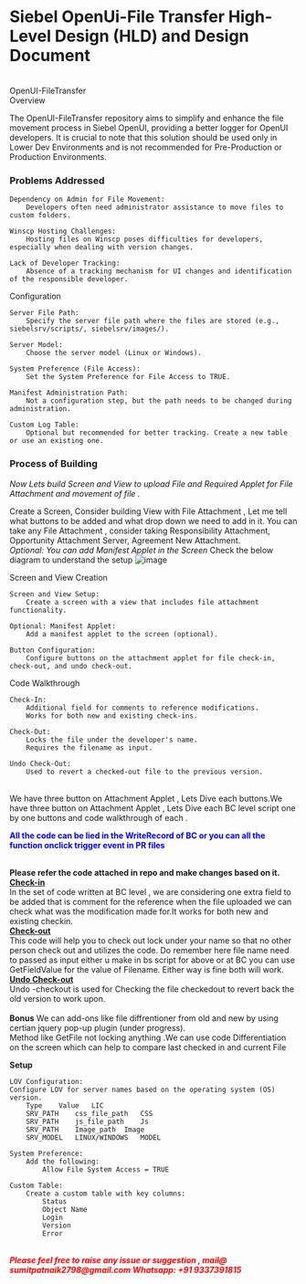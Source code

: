 <h1>Siebel OpenUi-File Transfer High-Level Design (HLD) and Design Document</h1><br>
OpenUI-FileTransfer<br>
Overview

The OpenUI-FileTransfer repository aims to simplify and enhance the file movement process in Siebel OpenUI, providing a better logger for OpenUI developers. It is crucial to note that this solution should be used only in Lower Dev Environments and is not recommended for Pre-Production or Production Environments.
<br><b><h3>Problems Addressed</b></h3>

    Dependency on Admin for File Movement:
        Developers often need administrator assistance to move files to custom folders.

    Winscp Hosting Challenges:
        Hosting files on Winscp poses difficulties for developers, especially when dealing with version changes.

    Lack of Developer Tracking:
        Absence of a tracking mechanism for UI changes and identification of the responsible developer.

Configuration

    Server File Path:
        Specify the server file path where the files are stored (e.g., siebelsrv/scripts/, siebelsrv/images/).

    Server Model:
        Choose the server model (Linux or Windows).

    System Preference (File Access):
        Set the System Preference for File Access to TRUE.

    Manifest Administration Path:
        Not a configuration step, but the path needs to be changed during administration.

    Custom Log Table:
        Optional but recommended for better tracking. Create a new table or use an existing one.
        
<h3>Process of Building</h3>
<i>Now Lets build Screen and View to upload File and Required Applet for File Attachment and movement of file .</i><br>

Create a Screen, Consider building View with File Attachment , Let me tell what buttons to be added and what drop down we need to add in it.
You can take any File Attachment , consider taking Responsibility Attachment, Opportunity Attachment Server, Agreement New Attachment.<br>
<i>Optional: You can add Manifest Applet in the Screen </i>
Check the below diagram to understand the setup
![image](https://github.com/sumit2798/OpenUI-FileTransfer/assets/42507060/c4f762c7-7a96-4d9b-868c-aae0209e8787)

Screen and View Creation

    Screen and View Setup:
        Create a screen with a view that includes file attachment functionality.

    Optional: Manifest Applet:
        Add a manifest applet to the screen (optional).

    Button Configuration:
        Configure buttons on the attachment applet for file check-in, check-out, and undo check-out.

Code Walkthrough

    Check-In:
        Additional field for comments to reference modifications.
        Works for both new and existing check-ins.

    Check-Out:
        Locks the file under the developer's name.
        Requires the filename as input.

    Undo Check-Out:
        Used to revert a checked-out file to the previous version.
<br>
We have three button on Attachment Applet , Lets Dive each buttons.We have three button on Attachment Applet , Lets Dive each BC level script one by one buttons and code walkthrough of each .<br>

<b><p style="color: blue;">All the code can be lied in the WriteRecord of BC or you can all the function onclick trigger event in PR files</p></b><br>
<b>Please refer the code attached in repo and make changes based on it.</b><br>
<u><b>Check-in</u></b><br>
In the  set of code written at BC level , we are considering one extra field to be added that is comment for the reference when the file uploaded we can check what was the modification made for.It works for both new and existing checkin.<br>
<u><b>Check-out</u></b><br>
This code will help you to check out lock under your name so that no other person check out and utilizes the code. Do remember here file name need to passed as input either u make in bs script for above or at BC you can use GetFieldValue for the value of Filename. Either way is fine both will work.<br>
<u><b>Undo Check-out</u></b><br>
Undo -checkout is used for Checking the file checkedout to revert back the old version to work upon.
<br><br>
<b>Bonus</b>
We can add-ons like file diffrentioner from old and new by using certian jquery pop-up plugin (under progress).<br>
Method like GetFile not locking anything .We can use code Differentiation on the screen which can help to compare last checked in and current File

**Setup**

    LOV Configuration:
    Configure LOV for server names based on the operating system (OS) version.
        Type	Value	LIC
        SRV_PATH	css_file_path	CSS
        SRV_PATH	js_file_path	Js
        SRV_PATH	Image_path	Image
        SRV_MODEL	LINUX/WINDOWS	MODEL

    System Preference:
        Add the following:
            Allow File System Access = TRUE

    Custom Table:
        Create a custom table with key columns:
            Status
            Object Name
            Login
            Version
            Error
<br>
<b><i><font color="red">Please feel free to raise any issue or suggestion  , mail@ sumitpatnaik2798@gmail.com Whatsapp: +91 9337391815</font></i></b>










